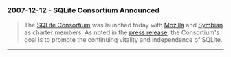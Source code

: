 ### 2007\-12\-12 \- SQLite Consortium Announced


> The [SQLite Consortium](consortium.html) was launched
>  today with [Mozilla](http://www.mozilla.org/) and
>  [Symbian](http://www.symbian.com/) as charter members.
>  As noted in the [press release](pressrelease-20071212.html),
>  the Consortium's goal is to promote the continuing vitality and
>  independence of SQLite.



---

